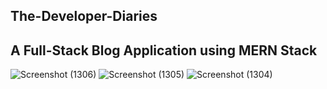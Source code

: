 ## The-Developer-Diaries
## A Full-Stack Blog Application using MERN Stack
![Screenshot (1306)](https://user-images.githubusercontent.com/76551267/217094501-b310779d-cc9a-4242-966b-c0b506c54849.png)
![Screenshot (1305)](https://user-images.githubusercontent.com/76551267/217094511-f5c11639-96a2-4212-85b3-454df33cf5c5.png)
![Screenshot (1304)](https://user-images.githubusercontent.com/76551267/217094521-2be86c8e-1090-4de3-bba6-1a65eddd4e58.png)
